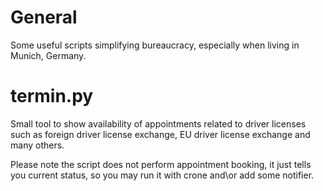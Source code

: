 # General
Some useful scripts simplifying bureaucracy, especially when living in Munich, Germany.

# termin.py
Small tool to show availability of appointments related to driver licenses such as foreign driver license exchange, EU driver license exchange and many others.

Please note the script does not perform appointment booking, it just tells you current status, so you may run it with crone and\or add some notifier. 

